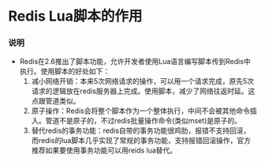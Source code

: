 # Redis Lua脚本的作用
### 说明
- Redis在2.6推出了脚本功能，允许开发者使用Lua语言编写脚本传到Redis中执行。使用脚本的好处如下：
  1. 减小网络开销：本来5次网络请求的操作，可以用一个请求完成，原先5次请求的逻辑放在redis服务器上完成。使用脚本，减少了网络往返时延。这点跟管道类似。
  1. 原子操作：Redis会将整个脚本作为一个整体执行，中间不会被其他命令插入。管道不是原子的，不过redis批量操作命令(类似mset)是原子的。
  1. 替代redis的事务功能：redis自带的事务功能很鸡肋，报错不支持回滚，而redis的lua脚本几乎实现了常规的事务功能，支持报错回滚操作，官方推荐如果要使用事务功能可以用reids lua替代。